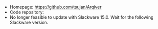 - Homepage: https://github.com/tsujan/Arqiver
- Code repository:
- No longer feasible to update with Slackware 15.0. Wait for the following Slackware version.
